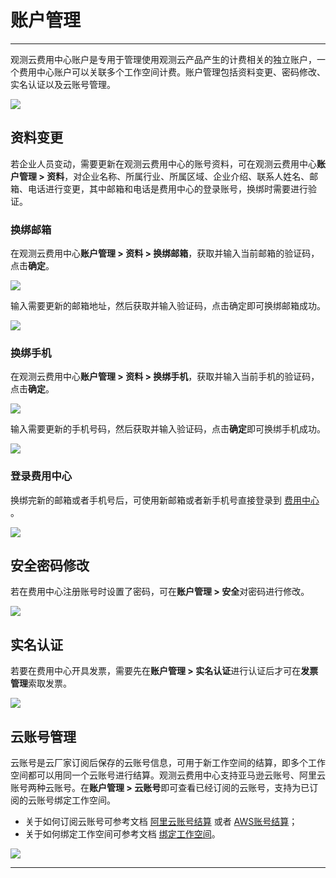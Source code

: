 # 账户管理
---

观测云费用中心账户是专用于管理使用观测云产品产生的计费相关的独立账户，一个费用中心账户可以关联多个工作空间计费。账户管理包括资料变更、密码修改、实名认证以及云账号管理。

![](../img/7.account_1.png)


## 资料变更

若企业人员变动，需要更新在观测云费用中心的账号资料，可在观测云费用中心**账户管理 > 资料**，对企业名称、所属行业、所属区域、企业介绍、联系人姓名、邮箱、电话进行变更，其中邮箱和电话是费用中心的登录账号，换绑时需要进行验证。

### 换绑邮箱

在观测云费用中心**账户管理 > 资料 > 换绑邮箱**，获取并输入当前邮箱的验证码，点击**确定**。

![](../img/7.account_2.png)

输入需要更新的邮箱地址，然后获取并输入验证码，点击确定即可换绑邮箱成功。

![](../img/7.account_3.png)


### 换绑手机

在观测云费用中心**账户管理 > 资料 > 换绑手机**，获取并输入当前手机的验证码，点击**确定**。

![](../img/7.account_4.png)



输入需要更新的手机号码，然后获取并输入验证码，点击**确定**即可换绑手机成功。



![](../img/7.account_5.png)


### 登录费用中心

换绑完新的邮箱或者手机号后，可使用新邮箱或者新手机号直接登录到 [费用中心](https://boss.guance.com/#/signin) 。

![](../img/7.account_6.png)


## 安全密码修改

若在费用中心注册账号时设置了密码，可在**账户管理 > 安全**对密码进行修改。

![](../img/7.account_7.png)

## 实名认证

若要在费用中心开具发票，需要先在**账户管理 > 实名认证**进行认证后才可在**发票管理**索取发票。

![](../img/7.account_8.png)


## 云账号管理

云账号是云厂家订阅后保存的云账号信息，可用于新工作空间的结算，即多个工作空间都可以用同一个云账号进行结算。观测云费用中心支持亚马逊云账号、阿里云账号两种云账号。在**账户管理 > 云账号**即可查看已经订阅的云账号，支持为已订阅的云账号绑定工作空间。

- 关于如何订阅云账号可参考文档 [阿里云账号结算](../../billing/billing-account/aliyun-account.md) 或者 [AWS账号结算](../../billing/billing-account/aws-account.md)；
- 关于如何绑定工作空间可参考文档 [绑定工作空间](../../billing/cost-center/workspace-management.md)。

![](../img/15.aws_5.png)


---

